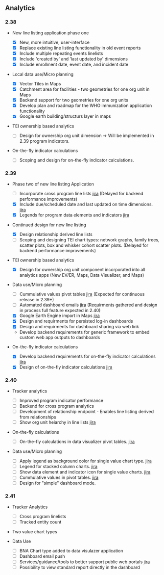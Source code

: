 ## Analytics

### 2.38

-   New line listing application phase one

    -  [x] New, more intuitive, user-interface
    -  [x] Replace existing line listing functionality in old event reports
    -  [x] Include multiple repeating events linelists
    -  [x] Include 'created by' and 'last updated by' dimensions
    -  [x] Include enrollment date, event date, and incident date

-   Local data use/Micro planning

    -  [x] Vector Tiles in Maps
    -  [x] Catchment area for facilities - two geometries for one org unit in Maps
    -  [x] Backend support for two geometries for one org units
    -  [x] Develop plan and roadmap for the WHO immunization application functionality
    -  [x] Google earth building/structurs layer in maps

-   TEI ownership based analytics

    -  [ ] Design for ownership org unit dimension -> Will be implemented in 2.39 program indicators.

-   On-the-fly indicator calculations

    -  [ ] Scoping and design for on-the-fly indicator calculations.

### 2.39

-   Phase two of new line listing Application
    -  [ ] Incorporate cross program line lists [jira](https://jira.dhis2.org/browse/DHIS2-7458) (Delayed for backend performance improvements)
    -  [x] Include due/scheduled date and last updated on time dimensions. [jira](https://jira.dhis2.org/browse/DHIS2-12309)
    -  [x] Legends for program data elements and indicators [jira](https://jira.dhis2.org/browse/DHIS2-75)

-  Continued design for new line listing
    -   [x] Design relationship derived line lists
    -   [ ] Scoping and designing TEI chart types: network graphs, family trees, scatter plots, box and whisker cohort scatter plots. (Delayed for backend performance improvements)
 
-   TEI ownership based analytics

    -   [x] Design for ownership org unit component incorporated into all analytics apps (New EV/ER, Maps, Data Visualizer, and Maps)

-   Data use/Micro planning
    -   [ ] Cummulative values pivot tables [jira](https://jira.dhis2.org/browse/DHIS2-5497) (Expected for continuous release in 2.39+)
    -   [ ] Automated dashboard emails [jira](https://jira.dhis2.org/browse/DHIS2-12101) (Requirments gathered and design in process full feature expected in 2.40)
    -   [x] Google Earth Engine import in Maps [jira](https://jira.dhis2.org/browse/DHIS2-11966)
    -   [x] Design and requirments for persisted log-in dashboards
    -   [x] Design and requirments for dashboard sharing via web link
    -   Develop backend requirements for generic framework to embed custom web app outputs to dashboards

-   On-the-fly indicator calculations

    -   [x] Develop backend requirements for on-the-fly indicator calculations [jira](https://dhis2.atlassian.net/browse/DHIS2-13871)
    -   [x] Design of on-the-fly indicator calculations [jira](https://dhis2.atlassian.net/browse/DHIS2-13871)

### 2.40

-   Tracker analytics 
    -   [ ] Improved program indicator performance
    -   [ ] Backend for cross program analytics
    -   [ ] Development of relationship endpoint - Enables line listing derived from relationships
    -   [ ] Show org unit heiarchy in line lists [jira](https://dhis2.atlassian.net/browse/DHIS2-1558)
   
-   On-the-fly calculations

    -   [ ] On-the-fly calculations in data visualizer pivot tables. [jira](https://dhis2.atlassian.net/browse/DHIS2-13871)

-   Data use/Micro planning

    -   [ ] Apply legend as background color for single value chart type. [jira](https://dhis2.atlassian.net/browse/DHIS2-13702)
    -   [ ] Legend for stacked column charts. [jira](https://dhis2.atlassian.net/browse/DHIS2-13783)  
    -   [ ] Show data element and indicator icon for single value charts. [jira](https://dhis2.atlassian.net/browse/DHIS2-10496)
    -   [ ] Cummulative values in pivot tables. [jira](https://dhis2.atlassian.net/browse/DHIS2-5497)
    -   [ ] Design for "simple" dashboard mode.

### 2.41
-   Tracker Analytics
    -   [ ] Cross program linelists 
    -   [ ] Tracked entity count  
-  Two value chart types 

-   Data Use
    -   [ ] BNA Chart type added to data visulazer application
    -   [ ] Dashboard email push
    -   [ ] Services/guidance/tools to better support public web portals [jira](https://dhis2.atlassian.net/browse/DHIS2-13716) 
    -   [ ] Possibility to view standard report directly in the dashboard
